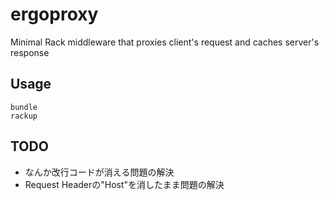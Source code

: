ergoproxy
=========

Minimal Rack middleware that proxies client's request and caches server's response


Usage
-------

```
bundle
rackup
```


TODO
------

- なんか改行コードが消える問題の解決
- Request Headerの"Host"を消したまま問題の解決

